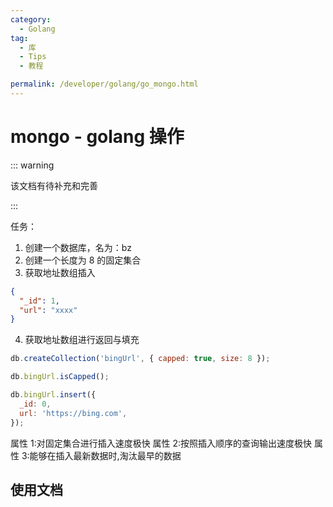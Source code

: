 ```yaml
---
category:
  - Golang
tag:
  - 库
  - Tips
  - 教程

permalink: /developer/golang/go_mongo.html
---
```


# mongo - golang 操作

::: warning

该文档有待补充和完善

:::

任务：

1. 创建一个数据库，名为：bz
2. 创建一个长度为 8 的固定集合
3. 获取地址数组插入

```json
{
  "_id": 1,
  "url": "xxxx"
}
```

4. 获取地址数组进行返回与填充

```js
db.createCollection('bingUrl', { capped: true, size: 8 });

db.bingUrl.isCapped();

db.bingUrl.insert({
  _id: 0,
  url: 'https://bing.com',
});
```

属性 1:对固定集合进行插入速度极快
属性 2:按照插入顺序的查询输出速度极快
属性 3:能够在插入最新数据时,淘汰最早的数据

## 使用文档
